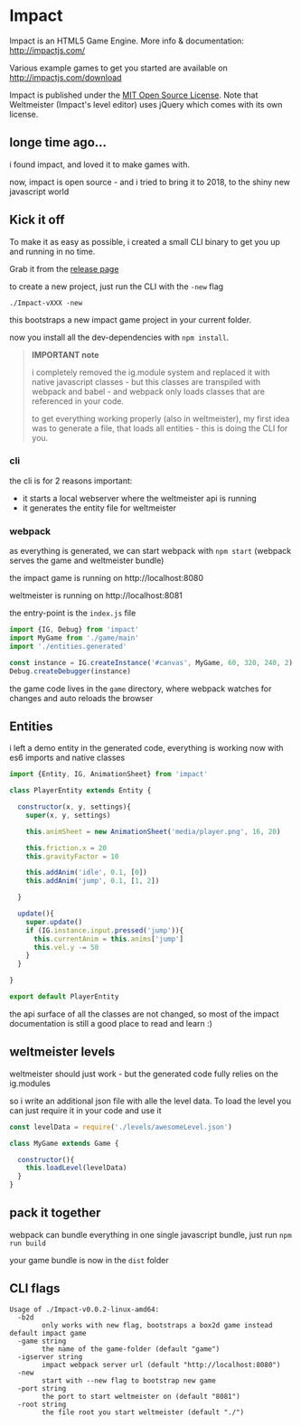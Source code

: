 # Impact

Impact is an HTML5 Game Engine. More info & documentation: http://impactjs.com/

Various example games to get you started are available on http://impactjs.com/download

Impact is published under the [MIT Open Source License](http://opensource.org/licenses/mit-license.php). Note that Weltmeister (Impact's level editor) uses jQuery which comes with its own license.

## longe time ago...

i found impact, and loved it to make games with.

now, impact is open source - and i tried to bring it to 2018, to the shiny new javascript world

## Kick it off

To make it as easy as possible, i created a small CLI binary to get you up and running in no time. 

Grab it from the [release page](https://github.com/cdreier/Impact/releases/latest)

to create a new project, just run the CLI with the `-new` flag

`./Impact-vXXX -new`

this bootstraps a new impact game project in your current folder.

now you install all the dev-dependencies with `npm install`. 

> **IMPORTANT note**
> 
>i completely removed the ig.module system and replaced it with native javascript classes - but this classes are transpiled with webpack and babel - and webpack only loads classes that are referenced in your code.
>
> to get everything working properly (also in weltmeister), my first idea was to generate a file, that loads all entities - this is doing the CLI for you.

### cli

the cli is for 2 reasons important:

* it starts a local webserver where the weltmeister api is running
* it generates the entity file for weltmeister

### webpack

as everything is generated, we can start webpack with `npm start` (webpack serves the game and weltmeister bundle)

the impact game is running on http://localhost:8080

weltmeister is running on http://localhost:8081

the entry-point is the `index.js` file

```js
import {IG, Debug} from 'impact'
import MyGame from './game/main'
import './entities.generated'

const instance = IG.createInstance('#canvas', MyGame, 60, 320, 240, 2)
Debug.createDebugger(instance)
```

the game code lives in the `game` directory, where webpack watches for changes and auto reloads the browser

## Entities

i left a demo entity in the generated code, everything is working now with es6 imports and native classes

```js
import {Entity, IG, AnimationSheet} from 'impact'

class PlayerEntity extends Entity {

  constructor(x, y, settings){
    super(x, y, settings)

    this.animSheet = new AnimationSheet('media/player.png', 16, 20)

    this.friction.x = 20
    this.gravityFactor = 10

    this.addAnim('idle', 0.1, [0])
    this.addAnim('jump', 0.1, [1, 2])

  }

  update(){
    super.update()
    if (IG.instance.input.pressed('jump')){
      this.currentAnim = this.anims['jump']
      this.vel.y -= 50
    }
  }

}

export default PlayerEntity
```

the api surface of all the classes are not changed, so most of the impact documentation is still a good place to read and learn :)

## weltmeister levels

weltmeister should just work - but the generated code fully relies on the ig.modules

so i write an additional json file with alle the level data. To load the level you can just require it in your code and use it 

```js
const levelData = require('./levels/awesomeLevel.json')

class MyGame extends Game {

  constructor(){
    this.loadLevel(levelData)
  }
}
```


## pack it together

webpack can bundle everything in one single javascript bundle, just run `npm run build`

your game bundle is now in the `dist` folder


## CLI flags

```
Usage of ./Impact-v0.0.2-linux-amd64:
  -b2d
    	only works with new flag, bootstraps a box2d game instead default impact game
  -game string
    	the name of the game-folder (default "game")
  -igserver string
    	impact webpack server url (default "http://localhost:8080")
  -new
    	start with --new flag to bootstrap new game
  -port string
    	the port to start weltmeister on (default "8081")
  -root string
    	the file root you start weltmeister (default "./")
```
